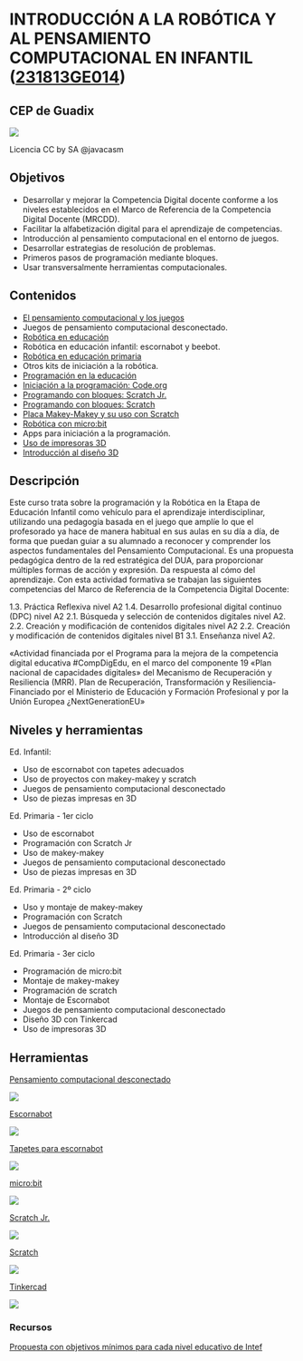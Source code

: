 #  INTRODUCCIÓN A LA ROBÓTICA Y AL PENSAMIENTO COMPUTACIONAL EN INFANTIL ([231813GE014](https://www.juntadeandalucia.es/educacion/secretariavirtual/consultaCEP/actividad/231813GE014/))

## CEP de Guadix

![](./images/Licencia_CC_peque.png)

Licencia CC by SA @javacasm

## Objetivos

- Desarrollar y mejorar la Competencia Digital docente conforme a los niveles establecidos en el Marco de Referencia de la Competencia Digital Docente (MRCDD).
- Facilitar la alfabetización digital para el aprendizaje de competencias.
- Introducción al pensamiento computacional en el entorno de juegos.
- Desarrollar estrategias de resolución de problemas.
- Primeros pasos de programación mediante bloques.
- Usar transversalmente herramientas computacionales.

## Contenidos

- [El pensamiento computacional y los juegos](./scratch/9.0.PC_Unplugged.md)
- Juegos de pensamiento computacional desconectado.
- [Robótica en educación](./scratch/8.0.RoboticaIntroduccion.md)
- Robótica en educación infantil: escornabot y beebot.
- [Robótica en educación primaria](./scratch/8.1.0.RoboticaPrimaria.md)
- Otros kits de iniciación a la robótica.
- [Programación en la educación](./scratch/1.0.ProgramacionEnEducacion.md)
- [Iniciación a la programación: Code.org](scratch/2.0.HerramientasProgramacionBloques.md)
- [Programando con bloques: Scratch Jr.](./scratch/3.2.ScratchEntabletas.md)
- [Programando con bloques: Scratch](./scratch/3.0.Scratch3.0.md)
- [Placa Makey-Makey y su uso con Scratch](./scratch/8.2.QueEsMM.md)
- [Robótica con micro:bit](./microbit/0.Introduccion.md)
- Apps para iniciación a la programación.
- [Uso de impresoras 3D](./3D/README.md)
- [Introducción al diseño 3D](./3D/9.0.HerramientasDiseño3D.md)



## Descripción

Este curso trata sobre la programación y la Robótica en la Etapa de Educación Infantil como vehículo para el aprendizaje interdisciplinar, utilizando una pedagogía basada en el juego que amplíe lo que el profesorado ya hace de manera habitual en sus aulas en su día a día, de forma que puedan guiar a su alumnado a reconocer y comprender los aspectos fundamentales del Pensamiento Computacional.
Es una propuesta pedagógica dentro de la red estratégica del DUA, para proporcionar múltiples formas de acción y expresión. Da respuesta al cómo del aprendizaje.
Con esta actividad formativa se trabajan las siguientes competencias del Marco de Referencia de la
Competencia Digital Docente:

1.3. Práctica Reflexiva nivel A2
1.4. Desarrollo profesional digital continuo (DPC) nivel A2
2.1. Búsqueda y selección de contenidos digitales nivel A2.
2.2. Creación y modificación de contenidos digitales nivel A2
2.2. Creación y modificación de contenidos digitales nivel B1
3.1. Enseñanza nivel A2.

«Actividad financiada por el Programa para la mejora de la competencia digital educativa #CompDigEdu,
en el marco del componente 19 «Plan nacional de capacidades digitales» del Mecanismo de Recuperación
y Resiliencia (MRR). Plan de Recuperación, Transformación y Resiliencia-Financiado por el Ministerio
de Educación y Formación Profesional y por la Unión Europea ¿NextGenerationEU»

## Niveles y herramientas

Ed. Infantil: 

* Uso de escornabot con tapetes adecuados
* Uso de proyectos con makey-makey y scratch
* Juegos de pensamiento computacional desconectado
* Uso de piezas impresas en 3D

Ed. Primaria - 1er ciclo
* Uso de escornabot
* Programación con Scratch Jr
* Uso de makey-makey
* Juegos de pensamiento computacional desconectado
* Uso de piezas impresas en 3D


Ed. Primaria - 2º ciclo
* Uso y montaje de makey-makey 
* Programación con Scratch
* Juegos de pensamiento computacional desconectado
* Introducción al diseño 3D


Ed. Primaria - 3er ciclo
* Programación de micro:bit
* Montaje de makey-makey
* Programación de scratch 
* Montaje de Escornabot
* Juegos de pensamiento computacional desconectado
* Diseño 3D con Tinkercad
* Uso de impresoras 3D


## Herramientas

[Pensamiento computacional desconectado](https://csunplugged.org/es/)

![](./images/codyRobycompleto-1-400x273.png)

[Escornabot](https://escornabot.com/es/index)

![](./images/escornabot.png)

[Tapetes para escornabot](https://pablorubma.cc/escornabot/tableros-y-recursos/)

![](./images/alfabeto.png)

[micro:bit](http://microbit.org/)

![](./images/Incio_bloques.png)

[Scratch Jr.](https://www.scratchjr.org/)

![](./images/ScratchJr.png)

[Scratch](https://scratch.mit.edu/)

![](./images/RecorridoAndaluciaMapa.png)

[Tinkercad](https://tinkercad.com)

![](./images/tinkercad.png)

### Recursos

[Propuesta con objetivos mínimos para cada nivel educativo de Intef](http://code.intef.es/wp-content/uploads/2018/10/Ponencia-sobre-Pensamiento-Computacional.-Informe-Final.pdf#page=65)